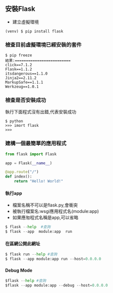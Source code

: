 ## 安裝Flask

-  建立虛擬環境

```
(venv) $ pip install flask
```

### 檢查目前虛擬環境已經安裝的套件

```
$ pip freeze
結果:=========================
click==7.1.2
Flask==1.1.2
itsdangerous==1.1.0
Jinja2==2.11.2
MarkupSafe==1.1.1
Werkzeug==1.0.1
```

### 檢查是否安裝成功

執行下面程式沒有出錯,代表安裝成功

```
$ python
>>> imort flask
>>>
```

### 建構一個最簡單的應用程式

```python
from flask import Flask

app = Flask(__name__)

@app.route("/")
def index():
    return "Hello! World!"
```

#### 執行app
- 檔案名稱不可以是flask.py,會衝突
- 被執行檔案名:wsgi應用程式名(module:app)
- 如果應匆程式名稱是app,可以省略
  
```python
$ flask --help  #查詢
$ flask --app  module:app  run

```

#### 在區網公開此網址

```python
$ flask run --help #查詢
$ flask --app module:app run --host=0.0.0.0
```

#### Debug Mode

```python
$flask --help #查詢
$flask --app module:app --debug --host=0.0.0.0
```